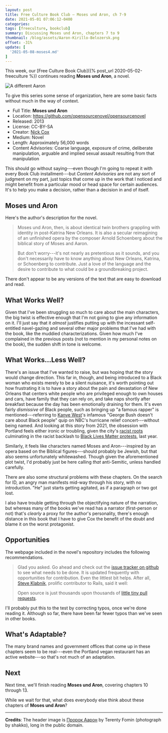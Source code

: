 ```yaml
---
layout: post
title: Free Culture Book Club — Moses und Aron, ch 7-9
date: 2021-05-01 07:06:12-0400
categories:
tags: [freeculture, bookclub]
summary: Discussing Moses und Aron, chapters 7 to 9
thumbnail: /blog/assets/Aaron-Kirillo-Belozersk.png
offset: -31%
update: [
  '2021-05-08-moses4.md'
]
---
```


This week, our [Free Culture Book Club]({% post_url 2020-05-02-freeculture %}) continues reading **Moses und Aron**, a novel.

![A different Aaron](/blog/assets/Aaron-Kirillo-Belozersk.png "A different Aron")

To give this series some sense of organization, here are some basic facts without much in the way of context.

 * Full Title:  **Moses und Aron**
 * Location:  <https://github.com/opensourcenovel/opensourcenovel>
 * Released:  2013
 * License:  CC-BY-SA
 * Creator:  [Nick Cox](http://nickcox.me/)
 * Medium:  Novel
 * Length:  Approximately 56,000 words
 * Content Advisories:  Coarse language, exposure of crime, deliberate manipulation, arguable and implied sexual assault resulting from that manipulation

This should go without saying---even though I'm going to repeat it with every Book Club installment---but *Content Advisories* are not any sort of judgment on my part, just topics that come up in the work that I noticed and might benefit from a particular mood or head space for certain audiences.  It's to help you make a decision, rather than a decision in and of itself.

## Moses und Aron

Here's the author's description for the novel.

 > Moses und Aron, then, is about identical twin brothers grappling with identity in post-Katrina New Orleans. It is also a secular reimagining of an unfinished opera by the composer Arnold Schoenberg about the biblical story of Moses and Aaron.
 >
 > But don't worry---it's not nearly as pretentious as it sounds, and you don't necessarily have to know anything about New Orleans, Katrina, or Schoenberg to contribute. Just a love of the language and the desire to contribute to what could be a groundbreaking project.

There don't appear to be any versions of the text that are easy to download and read.

## What Works Well?

Given that I've been struggling so much to care about the main characters, the big twist is effective enough that I'm not going to give any information on it.  I'll just say that it *almost* justifies putting up with the incessant self-entitled navel-gazing and several other major problems that I've had with the book, like the muddied characterizations.  Given how much I've complained in the previous posts (not to mention in my personal notes on the book), the sudden shift in tone is welcome.

## What Works...Less Well?

There's an issue that I've wanted to raise, but was hoping that the story would change direction.  This far in, though, and being introduced to a Black woman who exists merely to be a silent nuisance, it's worth pointing out how frustrating it is to have a story about the pain and devastation of New Orleans that centers white people who are privileged enough to own houses and cars, have family that they can rely on, and take naps shortly after breakfast because the day has been emotionally draining for them.  It's even fairly *dismissive* of Black people, such as bringing up "a famous rapper" is mentioned---referring to [Kanye West](https://en.wikipedia.org/wiki/Kanye_West)'s infamous "George Bush doesn't care about Black people" quip on NBC's hurricane relief concert---without being named.  And looking at this story from 2021, the obsession with Portland feels either ironic or troubling, given the city's [racist roots](https://en.wikipedia.org/wiki/Racism_in_Oregon) culminating in the racist backlash to [Black Lives Matter protests](https://en.wikipedia.org/wiki/George_Floyd_protests_in_Portland,_Oregon), last year.

Similarly, it feels like characters named Moses and Aron---inspired by an opera based on the Biblical figures---should probably be Jewish, but that also seems unfortunately whitewashed.  Though given the aforementioned plot twist, I'd probably just be here calling *that* anti-Semitic, unless handled carefully.

There are also some structural problems with these chapters.  On the search for ID, an angry man manifests mid-way through his story, with no introduction.  "He" just starts getting agitated, as if a paragraph or two got lost.

I also have trouble getting through the objectifying nature of the narration, but whereas many of the books we've read has a narrator (first-person or not) that's *clearly* a proxy for the author's personality, there's enough distance in this book that I have to give Cox the benefit of the doubt and blame it on the worst protagonist.

## Opportunities

The webpage included in the novel's repository includes the following recommendations.

 >  Glad you asked. Go ahead and check out the [issue tracker on github](https://github.com/opensourcenovel/opensourcenovel/issues) to see what needs to be done. It is updated frequently with opportunities for contribution. Even the littlest bit helps. After all, [Steve Klabnik](http://twitter.com/steveklabnik), prolific contributor to Rails, said it well:
 >
 > Open source is just thousands upon thousands of [little tiny pull requests](https://twitter.com/steveklabnik/status/294259287759413249).

I'll probably put this to the test by correcting typos, once we're done reading it.  Although so far, there have been far fewer typos than we've seen in other books.

## What's Adaptable?

The many brand names and government offices that come up in these chapters seem to be real---even the Portland vegan restaurant has an active website---so that's not much of an adaptation.

## Next

Next time, we'll finish reading **Moses und Aron**, covering chapters 10 through 13.

While we wait for that, what does everybody else think about these chapters of **Moses und Aron**?

* * *

**Credits**:  The header image is [Пророк Аарон](https://commons.wikimedia.org/wiki/File:Aaron_(Kirillo-Belozersk).jpg) by Terenty Fomin (photograph by shakko), long in the public domain.

